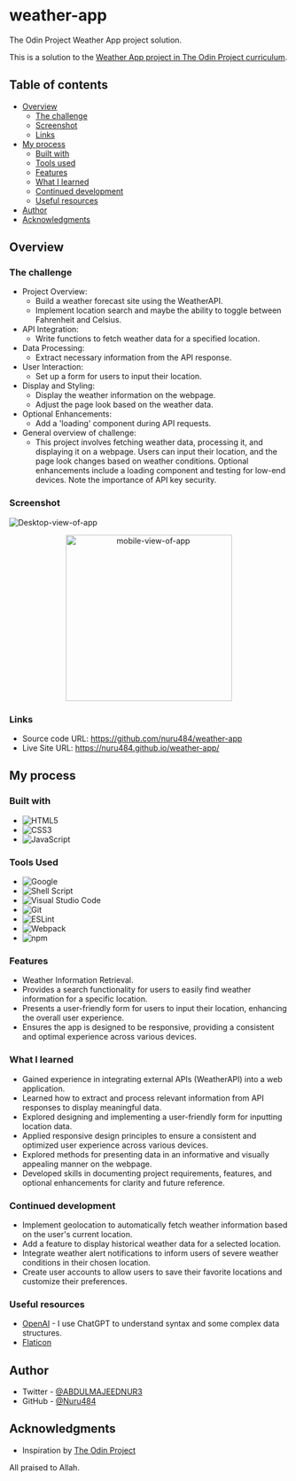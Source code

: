 # weather-app

The Odin Project Weather App project solution.

This is a solution to the [Weather App project in The Odin Project curriculum](https://www.theodinproject.com/lessons/node-path-javascript-weather-app).

## Table of contents

- [Overview](#overview)
  - [The challenge](#the-challenge)
  - [Screenshot](#screenshot)
  - [Links](#links)
- [My process](#my-process)
  - [Built with](#built-with)
  - [Tools used](#tools-used)
  - [Features](#features)
  - [What I learned](#what-i-learned)
  - [Continued development](#continued-development)
  - [Useful resources](#useful-resources)
- [Author](#author)
- [Acknowledgments](#acknowledgments)

## Overview

### The challenge

- Project Overview:
  - Build a weather forecast site using the WeatherAPI.
  - Implement location search and maybe the ability to toggle between Fahrenheit and Celsius.
- API Integration:
  - Write functions to fetch weather data for a specified location.
- Data Processing:
  - Extract necessary information from the API response.
- User Interaction:
  - Set up a form for users to input their location.
- Display and Styling:
  - Display the weather information on the webpage.
  - Adjust the page look based on the weather data.
- Optional Enhancements:
  - Add a 'loading' component during API requests.
- General overview of challenge:
  - This project involves fetching weather data, processing it, and displaying it on a webpage. Users can input their location, and the page look changes based on weather conditions. Optional enhancements include a loading component and testing for low-end devices. Note the importance of API key security.

### Screenshot

![Desktop-view-of-app](./assets/weather-app-desktop-view.png)

<div align="center">
  <img src="./assets/weather-app-mobile-view.png" alt="mobile-view-of-app" width="300">
</div>

### Links

- Source code URL: https://github.com/nuru484/weather-app
- Live Site URL: https://nuru484.github.io/weather-app/

## My process

### Built with

- ![HTML5](https://img.shields.io/badge/html5-%23E34F26.svg?style=for-the-badge&logo=html5&logoColor=white)
- ![CSS3](https://img.shields.io/badge/css3-%231572B6.svg?style=for-the-badge&logo=css3&logoColor=white)
- ![JavaScript](https://img.shields.io/badge/javascript-%23323330.svg?style=for-the-badge&logo=javascript&logoColor=%23F7DF1E)

### Tools Used

- ![Google](https://img.shields.io/badge/google-4285F4?style=for-the-badge&logo=google&logoColor=white)
- ![Shell Script](https://img.shields.io/badge/Terminal-%23121011.svg?style=for-the-badge&logo=gnu-bash&logoColor=white)
- ![Visual Studio Code](https://img.shields.io/badge/Visual%20Studio%20Code-0078d7.svg?style=for-the-badge&logo=visual-studio-code&logoColor=white)
- ![Git](https://img.shields.io/badge/Git-%23F05032.svg?style=for-the-badge&logo=git&logoColor=white)
- ![ESLint](https://img.shields.io/badge/ESLint-%234B32C3.svg?style=for-the-badge&logo=eslint&logoColor=white)
- ![Webpack](https://img.shields.io/badge/Webpack-%238DD6F9.svg?style=for-the-badge&logo=webpack&logoColor=white)
- ![npm](https://img.shields.io/badge/npm-%23CB3837.svg?style=for-the-badge&logo=npm&logoColor=white)

### Features

- Weather Information Retrieval.
- Provides a search functionality for users to easily find weather information for a specific location.
- Presents a user-friendly form for users to input their location, enhancing the overall user experience.
- Ensures the app is designed to be responsive, providing a consistent and optimal experience across various devices.

### What I learned

- Gained experience in integrating external APIs (WeatherAPI) into a web application.
- Learned how to extract and process relevant information from API responses to display meaningful data.
- Explored designing and implementing a user-friendly form for inputting location data.
- Applied responsive design principles to ensure a consistent and optimized user experience across various devices.
- Explored methods for presenting data in an informative and visually appealing manner on the webpage.
- Developed skills in documenting project requirements, features, and optional enhancements for clarity and future reference.

### Continued development

- Implement geolocation to automatically fetch weather information based on the user's current location.
- Add a feature to display historical weather data for a selected location.
- Integrate weather alert notifications to inform users of severe weather conditions in their chosen location.
- Create user accounts to allow users to save their favorite locations and customize their preferences.

### Useful resources

- [OpenAI](https://chat.openai.com/?model=text-davinci-002-render-sha) - I use ChatGPT to understand syntax and some complex data structures.
- [Flaticon](https://www.flaticon.com/)

## Author

- Twitter - [@ABDULMAJEEDNUR3](https://twitter.com/ABDULMAJEEDNUR3)
- GitHub - [@Nuru484](https://github.com/nuru484)

## Acknowledgments

- Inspiration by [The Odin Project](https://www.theodinproject.com/)

All praised to Allah.
